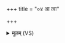 +++
title = "०४ आ त्वा"

+++
<details><summary>मूलम् (VS)</summary>

आ त्वा॑ विशन्तु सु॒तास॑ इन्द्र पृ॒णस्व॑ कु॒क्षी वि॒ड्ढि श॑क्र धि॒येह्या नः॑।  
श्रु॒धी हवं॒ गिरो॑ मे जुष॒स्वेन्द्र॑ स्व॒युग्भि॒र्मत्स्वे॒ह म॒हे रणा॑य ॥
</details>